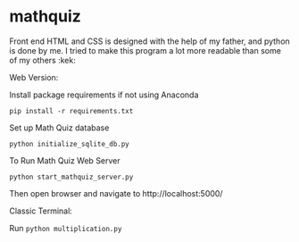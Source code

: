 # mathquiz
Front end HTML and CSS is designed with the help of my father, and python is done by me. I tried to make this program a lot more readable than some of my others :kek:

Web Version:

Install package requirements if not using Anaconda

`pip install -r requirements.txt`

Set up Math Quiz database

`python initialize_sqlite_db.py`

To Run Math Quiz Web Server

`python start_mathquiz_server.py`

Then open browser and navigate to http://localhost:5000/


Classic Terminal:

Run `python multiplication.py`
